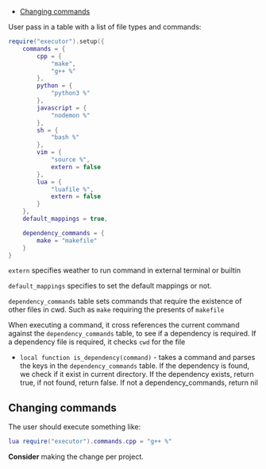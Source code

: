 <!-- vim-markdown-toc GFM -->

* [Changing commands](#changing-commands)

<!-- vim-markdown-toc -->

User pass in a table with a list of file types and commands:

```lua
require("executor").setup({
    commands = {
        cpp = {
            "make",
            "g++ %"
        },
        python = {
            "python3 %"
        },
        javascript = {
            "nodemon %"
        },
        sh = {
            "bash %"
        },
        vim = {
            "source %",
            extern = false
        },
        lua = {
            "luafile %",
            extern = false
        }
    },
    default_mappings = true,

    dependency_commands = {
        make = "makefile"
    }
}
```

`extern` specifies weather to run command in external terminal or builtin

`default_mappings` specifies to set the default mappings or not.

`dependency_commands` table sets commands that require the existence of other
files in cwd. Such as `make` requiring the presents of `makefile`

When executing a command, it cross references the current command against the
`dependency_commands` table, to see if a dependency is required. If a dependency
file is required, it checks `cwd` for the file

   * `local function is_dependency(command)` - takes a command and parses the
   keys in the `dependency_commands` table. If the dependency is found, we check
   if it exist in current directory. If the dependency exists, return true, if
   not found, return false. If not a dependency_commands, return nil

## Changing commands

The user should execute something like:

```lua
lua require("executor").commands.cpp = "g++ %"
```

**Consider** making the change per project.
